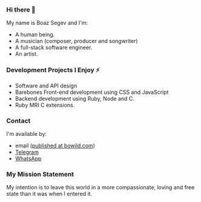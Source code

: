 ### Hi there 👋

<!--
**boazsegev/boazsegev** is a ✨ _special_ ✨ repository because its `README.md` (this file) appears on your GitHub profile.

Here are some ideas to get you started:

- 🔭 I’m currently working on ...
- 🌱 I’m currently learning ...
- 👯 I’m looking to collaborate on ...
- 🤔 I’m looking for help with ...
- 💬 Ask me about ...
- 📫 How to reach me: ...
- 😄 Pronouns: ...
- ⚡ Fun fact: ...
-->

My name is Boaz Segev and I'm:
* A human being.
* A musician (composer, producer and  songwriter)
* A full-stack software engineer.
* An artist.

### Development Projects I Enjoy ⚡

* Software and API design
* Barebones Front-end development using CSS and JavaScript
* Backend development using Ruby, Node and C.
* Ruby MRI C extensions.

### Contact

I'm available by:

* email ([published at bowild.com](http://bowild.com))
* [Telegram](https://t.me/bo_wild)
* [WhatsApp](https://wa.me/16176425815)

### My Mission Statement

My intention is to leave this world in a more compassionate, loving and free state than it was when I entered it.
